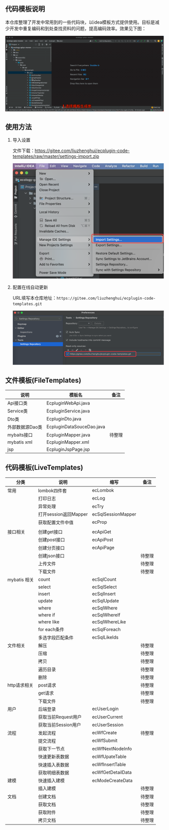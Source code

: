 ## 代码模板说明

​        本仓库整理了开发中常用到的一些代码块，以idea模板方式提供使用。目标是减少开发中重复编码和到处查找资料的问题，提高编码效率。效果见下图：


![](readme/img1.gif)

## 使用方法

1. 导入设置
   
   文件下载：https://gitee.com/liuzhenghui/ecplugin-code-templates/raw/master/settings-import.zip

   ![](readme/img2.png)
   
   
2. 配置在线自动更新

   URL填写本仓库地址：```https://gitee.com/liuzhenghui/ecplugin-code-templates.git```

   ![](readme/img3.png)



## 文件模板(FileTemplates)

| 说明            | 模板名                    | 备注   |
| --------------- | ------------------------- | ------ |
| Api接口类       | EcpluginWebApi.java       |        |
| Service类       | EcpluginService.java      |        |
| Dto类           | EcpluginDto.java          |        |
| 外部数据源Dao类 | EcpluginDataSouceDao.java |        |
| mybaits接口     | EcpluginMapper.java       | 待整理 |
| mybatis xml     | EcpluginMapper.xml        |        |
| jsp             | EcpluginJspPage.jsp       |        |

## 代码模板(LiveTemplates)

| 分类         | 说明                  | 缩写               | 备注   |
| ------------ | --------------------- | ------------------ | ------ |
| 常用         | lombok四件套          | ecLombok           |        |
|              | 打印日志              | ecLog              |        |
|              | 异常处理              | ecTry              |        |
|              | 打开session返回Mapper | ecSqlSessionMapper |        |
|              | 获取配置文件中值      | ecProp             |        |
|              |                       |                    |        |
| 接口相关     | 创建get接口           | ecApiGet           |        |
|              | 创建post接口          | ecApiPost          |        |
|              | 创建分页接口          | ecApiPage          |        |
|              | 创建json接口          |                    | 待整理 |
|              | 上传文件              |                    | 待整理 |
|              | 下载文件              |                    | 待整理 |
| mybatis 相关 | count                 | ecSqlCount         |        |
|              | select                | ecSqlSelect        |        |
|              | insert                | ecSqlInsert        |        |
|              | update                | ecSqlUpdate        |        |
|              | where                 | ecSqlWhere         |        |
|              | where if              | ecSqlWhereIf       |        |
|              | where like            | ecSqlWhereLike     |        |
|              | for each条件          | ecSqlForeach       |        |
|              | 多选字段匹配条件      | ecSqlLikeIds       |        |
| 文件相关     | 解压                  |                    | 待整理 |
|              | 压缩                  |                    | 待整理 |
|              | 拷贝                  |                    | 待整理 |
|              | 遍历目录              |                    | 待整理 |
|              | 删除                  |                    | 待整理 |
| http请求相关 | post请求              |                    | 待整理 |
|              | get请求               |                    | 待整理 |
|              | 下载文件              |                    | 待整理 |
| 用户         | 后端登录              | ecUserLogin        |        |
|              | 获取当前Request用户   | ecUserCurrent      |        |
|              | 获取当前Session用户   | ecUserSession      |        |
| 流程         | 发起流程              | ecWfCreate         | 待整理 |
|              | 提交流程              | ecWfSubmit         |        |
|              | 获取下一节点          | ecWfNextNodeInfo   |        |
|              | 快速更新表数据        | ecWfUpateTable     |        |
|              | 快速插入表数据        | ecWfInsertTable    |        |
|              | 获取明细表数据        | ecWfGetDetailData  |        |
| 建模         | 快速插入建模          | ecModeCreateData   |        |
|              | 插入建模              |                    | 待整理 |
| 文档         | 创建文档              |                    | 待整理 |
|              | 获取文档              |                    | 待整理 |
|              | 获取附件              |                    | 待整理 |
|              | 拷贝文档              |                    | 待整理 |